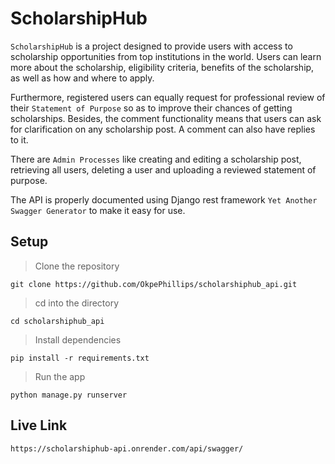 # ScholarshipHub

`ScholarshipHub` is a project designed to provide users with access to scholarship opportunities from top institutions in the world. Users can learn more about the scholarship, eligibility criteria, benefits of the scholarship, as well as how and where to apply.

Furthermore, registered users can equally request for professional review of their `Statement of Purpose` so as to improve their chances of getting scholarships. Besides, the comment functionality means that users can ask for clarification on any scholarship post. A comment can also have replies to it.

There are `Admin Processes` like creating and editing a scholarship post, retrieving all users, deleting a user and uploading a reviewed statement of purpose.

The API is properly documented using Django rest framework `Yet Another Swagger Generator` to make it easy for use.

## Setup

> Clone the repository
  
    git clone https://github.com/OkpePhillips/scholarshiphub_api.git
    
> cd into the directory
    
    
    cd scholarshiphub_api
  
> Install dependencies
    
   
    pip install -r requirements.txt
  
> Run the app
    
    
    python manage.py runserver


## Live Link
`https://scholarshiphub-api.onrender.com/api/swagger/`
